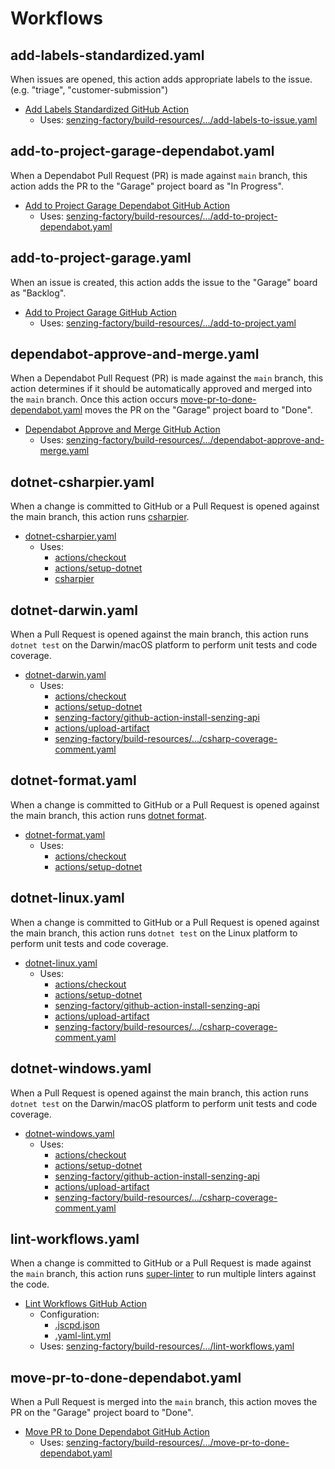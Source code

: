 # Workflows

## add-labels-standardized.yaml

When issues are opened,
this action adds appropriate labels to the issue.
(e.g. "triage", "customer-submission")

- [Add Labels Standardized GitHub Action]
  - Uses: [senzing-factory/build-resources/.../add-labels-to-issue.yaml]

## add-to-project-garage-dependabot.yaml

When a Dependabot Pull Request (PR) is made against `main` branch,
this action adds the PR to the "Garage" project board as "In Progress".

- [Add to Project Garage Dependabot GitHub Action]
  - Uses: [senzing-factory/build-resources/.../add-to-project-dependabot.yaml]

## add-to-project-garage.yaml

When an issue is created,
this action adds the issue to the "Garage" board as "Backlog".

- [Add to Project Garage GitHub Action]
  - Uses: [senzing-factory/build-resources/.../add-to-project.yaml]

## dependabot-approve-and-merge.yaml

When a Dependabot Pull Request (PR) is made against the `main` branch,
this action determines if it should be automatically approved and merged into the `main` branch.
Once this action occurs [move-pr-to-done-dependabot.yaml] moves the PR on the "Garage" project board to "Done".

- [Dependabot Approve and Merge GitHub Action]
  - Uses: [senzing-factory/build-resources/.../dependabot-approve-and-merge.yaml]

## dotnet-csharpier.yaml

When a change is committed to GitHub or a Pull Request is opened against the main branch, this action runs [csharpier].

- [dotnet-csharpier.yaml]
  - Uses:
    - [actions/checkout]
    - [actions/setup-dotnet]
    - [csharpier]

## dotnet-darwin.yaml

When a Pull Request is opened against the main branch, this action runs `dotnet test` on the Darwin/macOS platform to perform unit tests and code coverage.

- [dotnet-darwin.yaml]
  - Uses:
    - [actions/checkout]
    - [actions/setup-dotnet]
    - [senzing-factory/github-action-install-senzing-api]
    - [actions/upload-artifact]
    - [senzing-factory/build-resources/.../csharp-coverage-comment.yaml]

## dotnet-format.yaml

When a change is committed to GitHub or a Pull Request is opened against the main branch, this action runs [dotnet format].

- [dotnet-format.yaml]
  - Uses:
    - [actions/checkout]
    - [actions/setup-dotnet]

## dotnet-linux.yaml

When a change is committed to GitHub or a Pull Request is opened against the main branch, this action runs `dotnet test` on the Linux platform to perform unit tests and code coverage.

- [dotnet-linux.yaml]
  - Uses:
    - [actions/checkout]
    - [actions/setup-dotnet]
    - [senzing-factory/github-action-install-senzing-api]
    - [actions/upload-artifact]
    - [senzing-factory/build-resources/.../csharp-coverage-comment.yaml]

## dotnet-windows.yaml

When a Pull Request is opened against the main branch, this action runs `dotnet test` on the Darwin/macOS platform to perform unit tests and code coverage.

- [dotnet-windows.yaml]
  - Uses:
    - [actions/checkout]
    - [actions/setup-dotnet]
    - [senzing-factory/github-action-install-senzing-api]
    - [actions/upload-artifact]
    - [senzing-factory/build-resources/.../csharp-coverage-comment.yaml]

## lint-workflows.yaml

When a change is committed to GitHub or a Pull Request is made against the `main` branch,
this action runs [super-linter] to run multiple linters against the code.

- [Lint Workflows GitHub Action]
  - Configuration:
    - [.jscpd.json]
    - [.yaml-lint.yml]
  - Uses: [senzing-factory/build-resources/.../lint-workflows.yaml]

## move-pr-to-done-dependabot.yaml

When a Pull Request is merged into the `main` branch,
this action moves the PR on the "Garage" project board to "Done".

- [Move PR to Done Dependabot GitHub Action]
  - Uses: [senzing-factory/build-resources/.../move-pr-to-done-dependabot.yaml]

[.jscpd.json]: ../linters/README.md#jscpdjson
[.yaml-lint.yml]: ../linters/README.md#yaml-lintyml
[actions/checkout]: https://github.com/actions/checkout
[actions/setup-dotnet]: https://github.com/actions/setup-dotnet
[actions/upload-artifact]: https://github.com/actions/upload-artifact
[Add Labels Standardized GitHub Action]: add-labels-standardized.yaml
[Add to Project Garage Dependabot GitHub Action]: add-to-project-garage-dependabot.yaml
[Add to Project Garage GitHub Action]: add-to-project-garage.yaml
[csharpier]: https://csharpier.com/docs/ContinuousIntegration
[Dependabot Approve and Merge GitHub Action]: dependabot-approve-and-merge.yaml
[dotnet-csharpier.yaml]: dotnet-csharpier.yaml
[dotnet-darwin.yaml]: dotnet-darwin.yaml
[dotnet-format.yaml]: dotnet-format.yaml
[dotnet-linux.yaml]: dotnet-linux.yaml
[dotnet-windows.yaml]: dotnet-windows.yaml
[dotnet format]: https://learn.microsoft.com/en-us/dotnet/core/tools/dotnet-format
[Lint Workflows GitHub Action]: lint-workflows.yaml
[Move PR to Done Dependabot GitHub Action]: move-pr-to-done-dependabot.yaml
[move-pr-to-done-dependabot.yaml]: move-pr-to-done-dependabotyaml
[senzing-factory/build-resources/.../add-labels-to-issue.yaml]: https://github.com/senzing-factory/build-resources/blob/main/.github/workflows/add-labels-to-issue.yaml
[senzing-factory/build-resources/.../add-to-project-dependabot.yaml]: https://github.com/senzing-factory/build-resources/blob/main/.github/workflows/add-to-project-dependabot.yaml
[senzing-factory/build-resources/.../add-to-project.yaml]: https://github.com/senzing-factory/build-resources/blob/main/.github/workflows/add-to-project.yaml
[senzing-factory/build-resources/.../csharp-coverage-comment.yaml]: https://github.com/senzing-factory/build-resources/blob/main/.github/workflows/csharp-coverage-comment.yaml
[senzing-factory/build-resources/.../dependabot-approve-and-merge.yaml]: https://github.com/senzing-factory/build-resources/blob/main/.github/workflows/dependabot-approve-and-merge.yaml
[senzing-factory/build-resources/.../lint-workflows.yaml]: https://github.com/senzing-factory/build-resources/blob/main/.github/workflows/lint-workflows.yaml
[senzing-factory/build-resources/.../move-pr-to-done-dependabot.yaml]: https://github.com/senzing-factory/build-resources/blob/main/.github/workflows/move-pr-to-done-dependabot.yaml
[senzing-factory/github-action-install-senzing-api]: https://github.com/senzing-factory/github-action-install-senzing-api
[super-linter]: https://github.com/super-linter/super-linter
